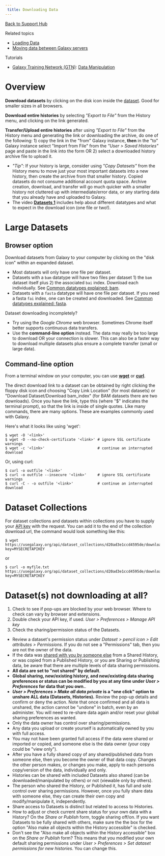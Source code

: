 ```yaml
---
 title: Downloading Data
---
```

[Back to Support Hub](/support/)

Related topics

 * [Loading Data](/support/loading-data/)
 * [Moving data between Galaxy servers](/blog/2016-07-moving-data-between-galaxy-instances/)

Tutorials

  * [Galaxy Training Network (GTN)](https://training.galaxyproject.org/): [Data Manipulation](https://training.galaxyproject.org/training-material/topics/galaxy-data-manipulation/)

# Overview

**Download datasets** by clicking on the disk icon inside the [dataset](/learn/managing-datasets/). Good for smaller sizes in all browsers.

**Download entire histories** by selecting _"Export to File"_ from the History menu, and clicking on the link generated.

**Transfer/Upload entire histories** after using _"Export to File"_ from the History menu and generating the link or downloading the archive, do one of the following: 1) copy the link in the "from" Galaxy instance, **then** in the "to" Galaxy instance select "Import from File" from the _"User > Saved Histories"_ page and paste in the link into the form OR 2) select a downloaded history archive file to upload it.
 * _"Tip"_: If your history is large, consider using _"Copy Datasets"_ from the History menu to move just your most important datasets into a new history, then create the archive from that smaller history. Copied datasets do not consume additional account quota space. Archive creation, download, and transfer will go much quicker with a smaller history not cluttered up with intermediate/error data, or any starting data that you already have and uploaded to Galaxy.
* The video **[Datasets 1](http://vimeo.com/galaxyproject/datasets1)** includes help about different datatypes and what to expect in the download icon (one file or two!).

# Large Datasets

## Browser option

Download datasets from Galaxy to your computer by clicking on the "disk icon" within an expanded dataset.

* Most datasets will only have one file per dataset.
* Datasets with a `bam` datatype will have two files per dataset 1) the `bam` dataset itself plus 2) the associated `bai` index. Download each individually. See [Common datatypes explained: bam](/learn/datatypes/#bam).
* Datasets with a `fasta` datatype will have one file per dataset. If you need a fasta `fai` index, one can be created and downloaded. See [Common datatypes explained: fasta](/learn/datatypes/#fasta).

Dataset downloading incompletely?

* Try using the _Google Chrome_ web browser. Sometimes Chrome itself better supports continuous data transfers.
* Use the **command-line option** instead. The data may really be too large to download OR your connection is slower. This can also be a faster way to download multiple datasets plus ensure a complete transfer (small or large data).

## Command-line option

From a terminal window on your computer, you can use **[wget](https://www.gnu.org/software/wget/manual/html_node/Download-Options.html#Download-Options)** or **[curl](http://en.wikipedia.org/wiki/CURL)**.

The direct download link to a dataset can be obtained by right clicking the
floppy disk icon and choosing "Copy Link Location" (for most datasets) or
"Download Dataset/Download bam_index" (for BAM datasets there are two
downloads). Once you have the link, type this (where "$" indicates the terminal
prompt), so that the link is inside of single quotes. Like many commands, there
are many options. These are examples commonly used with Galaxy.

Here's what it looks like using 'wget':

```
$ wget -O '<link>'
$ wget -O --no-check-certificate '<link>' # ignore SSL certificate warnings
$ wget -c '<link>'                        # continue an interrupted download
```

Or, using curl:

```
$ curl -o outfile '<link>' 
$ curl -o outfile --insecure '<link>'     # ignore SSL certificate warnings
$ curl -C - -o outfile '<link>'           # continue an interrupted download
```

# Dataset Collections

For dataset collections and datasets within collections you have to supply your [API key](https://galaxyproject.org/develop/api/#enabling) with the request. You can add it to the end of the collection download url, the command would look something like this:

```
$ wget https://usegalaxy.org/api/dataset_collections/d20ad3e1ccd4595de/download?key=MYSECRETAPIKEY
```
or
```
$ curl -o myfile.txt https://usegalaxy.org/api/dataset_collections/d20ad3e1ccd4595de/download?key=MYSECRETAPIKEY
```

# Dataset(s) not downloading at all?

1. Check to see if pop-ups are blocked by your web browser. Where to check can vary by browser and extensions.
1. Double check your API key, if used. _User > Preferences > Manage API key_
1. Check the sharing/permission status of the Datasets.
* Review a dataset's permission status under _Dataset > pencil icon > Edit attributes > Permissions_. If you do not see a "Permissions" tab, then you are not the owner of the data.
* If the data was [shared with you by someone else](/support/account-quotas/#find-histories-that-have-been-shared-with-you-and-unshare-those-not-needed) from a Shared History, or was copied from a Published History, or you are Sharing or Publishing data, be aware that there are multiple levels of data sharing permissions.
* **All data are set to "not shared" by default**.
* **Global sharing, new/existing history, and new/existing data sharing preferences or status can be modified by you at any time under _User > Preferences_ for data that you own.**.
* **_User > Preferences > Make all data private_ is a "one click" option to unshare ALL data (Datasets, Histories).** Review the pop-up details and confirm or deny the action. Note that once confirmed and all data is unshared, the action cannot be "undone" in batch, even by an administer. You will need to re-share data again and/or reset your global sharing preferences as wanted.
* Only the data owner has control over sharing/permissions.
* Any data you upload or create yourself is automatically owned by you with full access.
* You may not have been granted full access if the data were shared or imported or copied, and someone else is the data owner (your copy could be "view only").
* After you have a fully shared copy of any shared/published data from someone else, then you become the owner of that data copy. Changes the other person makes, or changes you make, apply to each persons copy/version of the data, individually and only.
* Histories can be shared with included Datasets also shared (can be downloaded/manipulated by others) or not (viewable only by others).
* The person who shared the History, or Published it, has full and sole control over sharing permissions. However, once you fully share data with someone else, they can create their own copy and modify/manipulate it, independently.
* Share access to Datasets is distinct but related to access to Histories.
* How to adjust or check current share status for your own data with a History? On the _Share or Publish_ form, toggle sharing off/on. If you want Datasets to be fully shared with others, make sure the the box for the option "Also make all objects within the History accessible" is checked.
* Don't see the "Also make all objects within the History accessible" box on the _Share or Publish_ form? This means that you modified your own default sharing permissions under _User > Preferences > Set dataset permissions for new histories_. You can change this.

